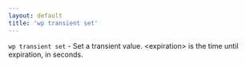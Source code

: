 ```yaml
---
layout: default
title: 'wp transient set'
---
```


`wp transient set` - Set a transient value. &lt;expiration&gt; is the time until expiration, in seconds.



